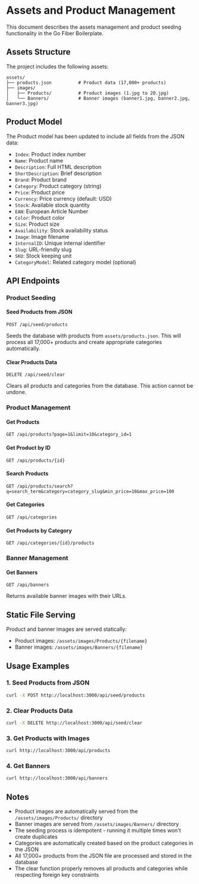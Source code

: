# Assets and Product Management

This document describes the assets management and product seeding functionality in the Go Fiber Boilerplate.

## Assets Structure

The project includes the following assets:

```
assets/
├── products.json          # Product data (17,000+ products)
├── images/
│   ├── Products/          # Product images (1.jpg to 20.jpg)
│   └── Banners/           # Banner images (banner1.jpg, banner2.jpg, banner3.jpg)
```

## Product Model

The Product model has been updated to include all fields from the JSON data:

- `Index`: Product index number
- `Name`: Product name
- `Description`: Full HTML description
- `ShortDescription`: Brief description
- `Brand`: Product brand
- `Category`: Product category (string)
- `Price`: Product price
- `Currency`: Price currency (default: USD)
- `Stock`: Available stock quantity
- `EAN`: European Article Number
- `Color`: Product color
- `Size`: Product size
- `Availability`: Stock availability status
- `Image`: Image filename
- `InternalID`: Unique internal identifier
- `Slug`: URL-friendly slug
- `SKU`: Stock keeping unit
- `CategoryModel`: Related category model (optional)

## API Endpoints

### Product Seeding

#### Seed Products from JSON
```http
POST /api/seed/products
```
Seeds the database with products from `assets/products.json`. This will process all 17,000+ products and create appropriate categories automatically.

#### Clear Products Data
```http
DELETE /api/seed/clear
```
Clears all products and categories from the database. This action cannot be undone.

### Product Management

#### Get Products
```http
GET /api/products?page=1&limit=10&category_id=1
```

#### Get Product by ID
```http
GET /api/products/{id}
```

#### Search Products
```http
GET /api/products/search?q=search_term&category=category_slug&min_price=10&max_price=100
```

#### Get Categories
```http
GET /api/categories
```

#### Get Products by Category
```http
GET /api/categories/{id}/products
```

### Banner Management

#### Get Banners
```http
GET /api/banners
```
Returns available banner images with their URLs.

## Static File Serving

Product and banner images are served statically:

- Product images: `/assets/images/Products/{filename}`
- Banner images: `/assets/images/Banners/{filename}`

## Usage Examples

### 1. Seed Products from JSON
```bash
curl -X POST http://localhost:3000/api/seed/products
```

### 2. Clear Products Data
```bash
curl -X DELETE http://localhost:3000/api/seed/clear
```

### 3. Get Products with Images
```bash
curl http://localhost:3000/api/products
```

### 4. Get Banners
```bash
curl http://localhost:3000/api/banners
```

## Notes

- Product images are automatically served from the `/assets/images/Products/` directory
- Banner images are served from `/assets/images/Banners/` directory
- The seeding process is idempotent - running it multiple times won't create duplicates
- Categories are automatically created based on the product categories in the JSON
- All 17,000+ products from the JSON file are processed and stored in the database
- The clear function properly removes all products and categories while respecting foreign key constraints 